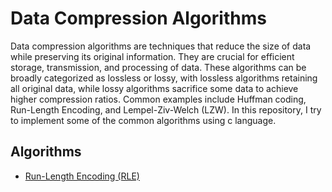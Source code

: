 # Data Compression Algorithms
Data compression algorithms are techniques that reduce the size of data while preserving its original information. They are crucial for efficient storage, transmission, and processing of data. These algorithms can be broadly categorized as lossless or lossy, with lossless algorithms retaining all original data, while lossy algorithms sacrifice some data to achieve higher compression ratios. Common examples include Huffman coding, Run-Length Encoding, and Lempel-Ziv-Welch (LZW).
In this repository, I try to implement some of the common algorithms using c language.

## Algorithms
- [Run-Length Encoding (RLE)](rle/README.md)